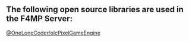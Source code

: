 ## The following open source libraries are used in the F4MP Server:
[@OneLoneCoder/olcPixelGameEngine](https://github.com/OneLoneCoder/olcPixelGameEngine)